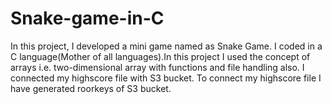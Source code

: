# Snake-game-in-C
In this project, I developed a mini game named as Snake Game. I coded in a C language(Mother of all languages).In this project I used the concept of arrays i.e. two-dimensional array with functions and file handling also. 
I connected my highscore file with S3 bucket. To connect my highscore file I have generated roorkeys of S3 bucket.
 
